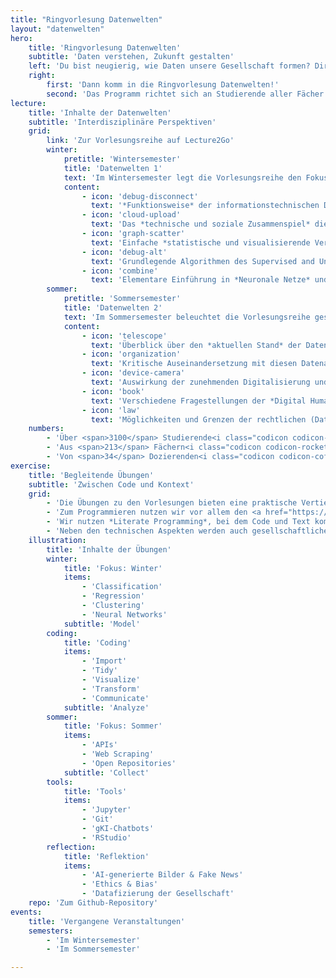 ```yaml
---
title: "Ringvorlesung Datenwelten"
layout: "datenwelten"
hero:
    title: 'Ringvorlesung Datenwelten'
    subtitle: 'Daten verstehen, Zukunft gestalten'
    left: 'Du bist neugierig, wie Daten unsere Gesellschaft formen? Dir brummt der Kopf bei der Geschwindigkeit der aktuellen Entwicklungen?'
    right: 
        first: 'Dann komm in die Ringvorlesung Datenwelten!'
        second: 'Das Programm richtet sich an Studierende aller Fächer und vermittelt Grundlagen der Digital- und Datenkompetenz sowie Vertrautheit im Umgang mit datengetriebenen Methoden. Um Digitalisierung und Datafizierung zu verstehen, werden technisch-praktisches Wissen und kritische Reflexion eng miteinander verknüpft und aus interdisziplinären Perspektiven beleuchtet.'
lecture:
    title: 'Inhalte der Datenwelten'
    subtitle: 'Interdisziplinäre Perspektiven'
    grid:
        link: 'Zur Vorlesungsreihe auf Lecture2Go'
        winter:
            pretitle: 'Wintersemester'
            title: 'Datenwelten 1'
            text: 'Im Wintersemester legt die Vorlesungsreihe den Fokus auf **Grundlagen von Statistik, Datenanalyse und Machine Learning** aus einer technischen Perspektive. Das **interdisziplinäre Team** setzt sich aus Dozierenden der Informatik und den Sozialwissenschaften zusammen.'
            content: 
                - icon: 'debug-disconnect'
                  text: '*Funktionsweise* der informationstechnischen Datenökosysteme, die in weiten Teilen unseren Alltag (mit-)gestalten'
                - icon: 'cloud-upload'
                  text: 'Das *technische und soziale Zusammenspiel* dieser Systeme bei der Erhebung, Aufbewahrung und Nutzung von Daten'
                - icon: 'graph-scatter'
                  text: 'Einfache *statistische und visualisierende Verfahren* zur explorativen Analyse von Daten'
                - icon: 'debug-alt'
                  text: 'Grundlegende Algorithmen des Supervised and Unsupervised *Machine Learning* (Classification, Regression, Clustering)'
                - icon: 'combine'
                  text: 'Elementare Einführung in *Neuronale Netze* und ihre Anwendungen in der Bild- und Textverarbeitung (Large Language Models)'
        sommer:
            pretitle: 'Sommersemester'
            title: 'Datenwelten 2'
            text: 'Im Sommersemester beleuchtet die Vorlesungsreihe gesellschaftliche, politische und wirtschaftliche Zusammenhänge der zunehmenden **Datafizierung und Digitalisierung** aus unterschiedlichen Perspektiven durch Dozierende **aller Fakultäten**.'
            content: 
                - icon: 'telescope'
                  text: 'Überblick über den *aktuellen Stand* der Datennutzung und -anwendung in verschiedenen gesellschaftlichen Bereichen wie Politik, Wissenschaft, Bildung und Wirtschaft'
                - icon: 'organization'
                  text: 'Kritische Auseinandersetzung mit diesen Datenanwendungen und ihren *gesellschaftlichen und ethischen Herausforderungen* wie Digital Divide, Bias & Diskriminierung'
                - icon: 'device-camera'
                  text: 'Auswirkung der zunehmenden Digitalisierung und Datafizierung auf die *politische Öffentlichkeit* und journalistische Arbeit'
                - icon: 'book'
                  text: 'Verschiedene Fragestellungen der *Digital Humanities* und deren Entwicklung im Kontext von Datafizierung und Artificial Intelligence'
                - icon: 'law'
                  text: 'Möglichkeiten und Grenzen der rechtlichen (Datenschutz) und technischen (IT-Sicherheit) *Regulierung* von Datennutzung und deren Konsequenzen'
    numbers:
        - 'Über <span>3100</span> Studierende<i class="codicon codicon-mortar-board"></i>'
        - 'Aus <span>213</span> Fächern<i class="codicon codicon-rocket"></i>'
        - 'Von <span>34</span> Dozierenden<i class="codicon codicon-coffee"></i>'
exercise:
    title: 'Begleitende Übungen'
    subtitle: 'Zwischen Code und Kontext'
    grid:
        - 'Die Übungen zu den Vorlesungen bieten eine praktische Vertiefung der Vorlesungsinhalte und eine Einführung in die *Datenanalyse mit R*. Sie richten sich an *alle Studierenden* der Universität Hamburg und sind so gestaltet, dass sie sowohl für Studierende mit als auch ohne Vorkenntnissen im Programmieren zugänglich sind.'
        - 'Zum Programmieren nutzen wir vor allem den <a href="https://code.min.uni-hamburg.de" target="_blank">Jupyter-Server der MIN-Fakultät</a>. Mit den *Jupyter Notebooks* können Studierende interaktiv programmieren und ihren Code direkt im eigenen Browser ausführen, ohne etwas installieren zu müssen. Das ermöglicht eine *flexible Arbeitsumgebung*, die sich gut für das Lernen und Experimentieren mit Datensätze eignet.'
        - 'Wir nutzen *Literate Programming*, bei dem Code und Text kombiniert werden. Dadurch können Studierende den Code nicht nur schreiben, sondern auch verstehen, verändern und dokumentieren. Die Übungen fördern den selbstständigen Kompetenzerwerb und vermitteln die technischen Grundlagen der Datenanalyse und des Machine Learning. Wir programmieren mit der Paketsammlung <a href="https://www.tidyverse.org/" target="_blank"><code>tidyverse</code></a>, welches einer einheitlichen Designphilosophie, Grammatik und Datenstrukturen folgt.'
        - 'Neben den technischen Aspekten werden auch gesellschaftliche Fragestellungen behandelt, um ein umfassendes Verständnis für die Auswirkungen von Digitalisierung und Datafizierung zu entwickeln. Die Übungen sind *interdisziplinär* angelegt und berücksichtigen verschiedene Perspektiven aus Informatik, Sozialwissenschaften und anderen Disziplinen.'
    illustration:
        title: 'Inhalte der Übungen'
        winter:
            title: 'Fokus: Winter'
            items:
                - 'Classification'
                - 'Regression'
                - 'Clustering'
                - 'Neural Networks'
            subtitle: 'Model'
        coding:
            title: 'Coding'
            items:
                - 'Import'
                - 'Tidy'
                - 'Visualize'
                - 'Transform'
                - 'Communicate'
            subtitle: 'Analyze'
        sommer:
            title: 'Fokus: Sommer'
            items:
                - 'APIs'
                - 'Web Scraping'
                - 'Open Repositories'
            subtitle: 'Collect'
        tools:
            title: 'Tools'
            items:
                - 'Jupyter'
                - 'Git'
                - 'gKI-Chatbots'
                - 'RStudio'
        reflection:
            title: 'Reflektion'
            items:
                - 'AI-generierte Bilder & Fake News'
                - 'Ethics & Bias'
                - 'Datafizierung der Gesellschaft'
    repo: 'Zum Github-Repository'
events:
    title: 'Vergangene Veranstaltungen'
    semesters:
        - 'Im Wintersemester'
        - 'Im Sommersemester'

---
```

